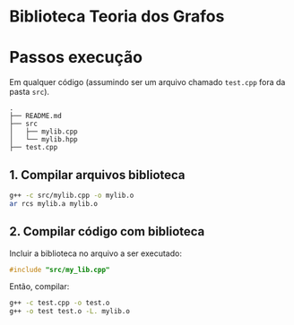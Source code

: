 # Biblioteca Teoria dos Grafos

# Passos execução

Em qualquer código (assumindo ser um arquivo chamado `test.cpp` fora da pasta `src`).

```
.
├── README.md
├── src
│   ├── mylib.cpp
│   └── mylib.hpp
├── test.cpp
```

## 1. Compilar arquivos biblioteca

```bash
g++ -c src/mylib.cpp -o mylib.o
ar rcs mylib.a mylib.o
```

## 2. Compilar código com biblioteca

Incluir a biblioteca no arquivo a ser executado:

```cpp
#include "src/my_lib.cpp"
```
Então, compilar:
```bash
g++ -c test.cpp -o test.o
g++ -o test test.o -L. mylib.o
```